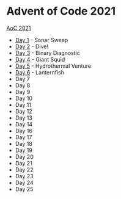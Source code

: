 # Advent of Code 2021

[AoC 2021](https://adventofcode.com/2021/)

- [Day 1](src/bin/y21d01.rs) - Sonar Sweep
- [Day 2](src/bin/y21d02.rs) - Dive!
- [Day 3](src/bin/y21d03.rs) - Binary Diagnostic
- [Day 4](src/bin/y21d04.rs) - Giant Squid
- [Day 5](src/bin/y21d05.rs) - Hydrothermal Venture
- [Day 6](src/bin/y21d06.rs) - Lanternfish
- Day 7
- Day 8
- Day 9
- Day 10
- Day 11
- Day 12
- Day 13
- Day 14
- Day 16
- Day 17
- Day 18
- Day 19
- Day 20
- Day 21
- Day 22
- Day 23
- Day 24
- Day 25